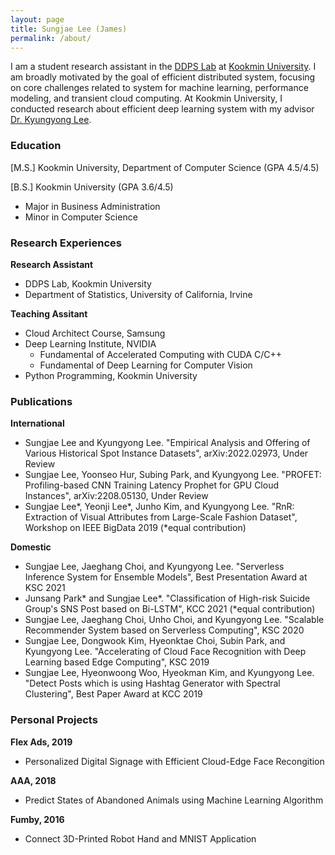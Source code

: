 ```yaml
---
layout: page
title: Sungjae Lee (James)
permalink: /about/
---
```


I am a student research assistant in the [DDPS Lab](https://ddps.cloud) at [Kookmin University](https://kookmin.ac.kr). I am broadly motivated by the goal of efficient distributed system, focusing on core challenges related to system for machine learning, performance modeling, and transient cloud computing. At Kookmin University, I conducted research about efficient deep learning system with my advisor [Dr. Kyungyong Lee](https://leeky.me).

### Education
[M.S.] Kookmin University, Department of Computer Science (GPA 4.5/4.5)

[B.S.] Kookmin University (GPA 3.6/4.5)
- Major in Business Administration
- Minor in Computer Science

### Research Experiences
**Research Assistant**
- DDPS Lab, Kookmin University
- Department of Statistics, University of California, Irvine

**Teaching Assitant**
- Cloud Architect Course, Samsung
- Deep Learning Institute, NVIDIA
    - Fundamental of Accelerated Computing with CUDA C/C++
    - Fundamental of Deep Learning for Computer Vision
- Python Programming, Kookmin University

### Publications
**International**
- Sungjae Lee and Kyungyong Lee. "Empirical Analysis and Offering of Various Historical Spot Instance Datasets", arXiv:2022.02973, Under Review
- Sungjae Lee, Yoonseo Hur, Subing Park, and Kyungyong Lee. "PROFET: Profiling-based CNN Training Latency Prophet for GPU Cloud Instances", arXiv:2208.05130, Under Review
- Sungjae Lee*, Yeonji Lee*, Junho Kim, and Kyungyong Lee. "RnR: Extraction of Visual Attributes from Large-Scale Fashion Dataset", Workshop on IEEE BigData 2019 (*equal contribution)

**Domestic**
- Sungjae Lee, Jaeghang Choi, and Kyungyong Lee. "Serverless Inference System for Ensemble Models", Best Presentation Award at KSC 2021
- Junsang Park* and Sungjae Lee*. "Classification of High-risk Suicide Group's SNS Post based on Bi-LSTM", KCC 2021 (*equal contribution)
- Sungjae Lee, Jaeghang Choi, Unho Choi, and Kyungyong Lee. "Scalable Recommender System based on Serverless Computing", KSC 2020
- Sungjae Lee, Dongwook Kim, Hyeonktae Choi, Subin Park, and Kyungyong Lee. "Accelerating of Cloud Face Recognition with Deep Learning based Edge Computing", KSC 2019
- Sungjae Lee, Hyeonwoong Woo, Hyeokman Kim, and Kyungyong Lee. "Detect Posts which is using Hashtag Generator with Spectral Clustering", Best Paper Award at KCC 2019

### Personal Projects
**Flex Ads, 2019**
- Personalized Digital Signage with Efficient Cloud-Edge Face Recongition

**AAA, 2018**
- Predict States of Abandoned Animals using Machine Learning Algorithm

**Fumby, 2016**
- Connect 3D-Printed Robot Hand and MNIST Application
